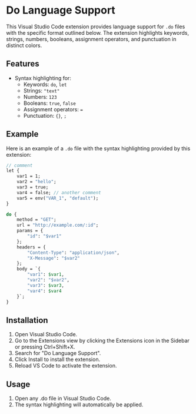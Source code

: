 # Do Language Support

This Visual Studio Code extension provides language support for `.do` files with the specific format outlined below. The extension highlights keywords, strings, numbers, booleans, assignment operators, and punctuation in distinct colors.

## Features

- Syntax highlighting for:
  - Keywords: `do`, `let`
  - Strings: `"text"`
  - Numbers: `123`
  - Booleans: `true`, `false`
  - Assignment operators: `=`
  - Punctuation: `{}`, `;`

## Example

Here is an example of a `.do` file with the syntax highlighting provided by this extension:

```do
// comment
let {
    var1 = 1;
    var2 = "hello";
    var3 = true;
    var4 = false; // another comment
    var5 = env("VAR_1", "default");
}

do {
    method = "GET";
    url = "http://example.com/:id";
    params = {
        "id": "$var1"
    };
    headers = {
        "Content-Type": "application/json",
        "X-Message": "$var2"
    };
    body = `{
        "var1": $var1,
        "var2": "$var2",
        "var3": $var3,
        "var4": $var4
    }`;
}
```

## Installation

1. Open Visual Studio Code.
2. Go to the Extensions view by clicking the Extensions icon in the Sidebar or pressing Ctrl+Shift+X.
3. Search for "Do Language Support".
4. Click Install to install the extension.
5. Reload VS Code to activate the extension.

## Usage

1. Open any .do file in Visual Studio Code.
2. The syntax highlighting will automatically be applied.
